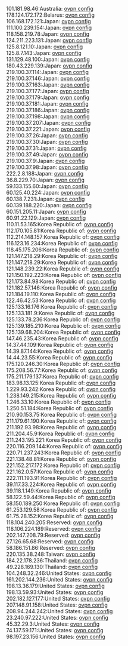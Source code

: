 101.181.98.46:Australia: [ovpn config](vpn/101_181_98_46.ovpn)  
178.124.172.172:Belarus: [ovpn config](vpn/178_124_172_172.ovpn)  
106.168.172.121:Japan: [ovpn config](vpn/106_168_172_121.ovpn)  
111.100.239.154:Japan: [ovpn config](vpn/111_100_239_154.ovpn)  
118.158.219.78:Japan: [ovpn config](vpn/118_158_219_78.ovpn)  
124.211.223.131:Japan: [ovpn config](vpn/124_211_223_131.ovpn)  
125.8.121.10:Japan: [ovpn config](vpn/125_8_121_10.ovpn)  
125.8.7.143:Japan: [ovpn config](vpn/125_8_7_143.ovpn)  
131.129.48.100:Japan: [ovpn config](vpn/131_129_48_100.ovpn)  
180.43.229.139:Japan: [ovpn config](vpn/180_43_229_139.ovpn)  
219.100.37.114:Japan: [ovpn config](vpn/219_100_37_114.ovpn)  
219.100.37.146:Japan: [ovpn config](vpn/219_100_37_146.ovpn)  
219.100.37.163:Japan: [ovpn config](vpn/219_100_37_163.ovpn)  
219.100.37.177:Japan: [ovpn config](vpn/219_100_37_177.ovpn)  
219.100.37.179:Japan: [ovpn config](vpn/219_100_37_179.ovpn)  
219.100.37.181:Japan: [ovpn config](vpn/219_100_37_181.ovpn)  
219.100.37.186:Japan: [ovpn config](vpn/219_100_37_186.ovpn)  
219.100.37.198:Japan: [ovpn config](vpn/219_100_37_198.ovpn)  
219.100.37.207:Japan: [ovpn config](vpn/219_100_37_207.ovpn)  
219.100.37.221:Japan: [ovpn config](vpn/219_100_37_221.ovpn)  
219.100.37.26:Japan: [ovpn config](vpn/219_100_37_26.ovpn)  
219.100.37.30:Japan: [ovpn config](vpn/219_100_37_30.ovpn)  
219.100.37.31:Japan: [ovpn config](vpn/219_100_37_31.ovpn)  
219.100.37.49:Japan: [ovpn config](vpn/219_100_37_49.ovpn)  
219.100.37.9:Japan: [ovpn config](vpn/219_100_37_9.ovpn)  
219.100.37.98:Japan: [ovpn config](vpn/219_100_37_98.ovpn)  
222.2.8.188:Japan: [ovpn config](vpn/222_2_8_188.ovpn)  
36.8.229.70:Japan: [ovpn config](vpn/36_8_229_70.ovpn)  
59.133.155.60:Japan: [ovpn config](vpn/59_133_155_60.ovpn)  
60.125.40.224:Japan: [ovpn config](vpn/60_125_40_224.ovpn)  
60.138.7.231:Japan: [ovpn config](vpn/60_138_7_231.ovpn)  
60.139.188.220:Japan: [ovpn config](vpn/60_139_188_220.ovpn)  
60.151.205.11:Japan: [ovpn config](vpn/60_151_205_11.ovpn)  
60.91.22.129:Japan: [ovpn config](vpn/60_91_22_129.ovpn)  
110.11.53.165:Korea Republic of: [ovpn config](vpn/110_11_53_165.ovpn)  
112.170.105.81:Korea Republic of: [ovpn config](vpn/112_170_105_81.ovpn)  
112.214.148.157:Korea Republic of: [ovpn config](vpn/112_214_148_157.ovpn)  
116.123.16.234:Korea Republic of: [ovpn config](vpn/116_123_16_234.ovpn)  
118.45.175.206:Korea Republic of: [ovpn config](vpn/118_45_175_206.ovpn)  
121.147.218.29:Korea Republic of: [ovpn config](vpn/121_147_218_29.ovpn)  
121.147.218.29:Korea Republic of: [ovpn config](vpn/121_147_218_29.ovpn)  
121.148.239.22:Korea Republic of: [ovpn config](vpn/121_148_239_22.ovpn)  
121.150.192.223:Korea Republic of: [ovpn config](vpn/121_150_192_223.ovpn)  
121.173.84.98:Korea Republic of: [ovpn config](vpn/121_173_84_98.ovpn)  
121.182.57.146:Korea Republic of: [ovpn config](vpn/121_182_57_146.ovpn)  
121.184.19.110:Korea Republic of: [ovpn config](vpn/121_184_19_110.ovpn)  
122.46.42.53:Korea Republic of: [ovpn config](vpn/122_46_42_53.ovpn)  
125.133.16.176:Korea Republic of: [ovpn config](vpn/125_133_16_176.ovpn)  
125.133.181.9:Korea Republic of: [ovpn config](vpn/125_133_181_9.ovpn)  
125.133.78.236:Korea Republic of: [ovpn config](vpn/125_133_78_236.ovpn)  
125.139.185.210:Korea Republic of: [ovpn config](vpn/125_139_185_210.ovpn)  
125.139.68.204:Korea Republic of: [ovpn config](vpn/125_139_68_204.ovpn)  
147.46.235.43:Korea Republic of: [ovpn config](vpn/147_46_235_43.ovpn)  
14.37.44.109:Korea Republic of: [ovpn config](vpn/14_37_44_109.ovpn)  
14.39.87.144:Korea Republic of: [ovpn config](vpn/14_39_87_144.ovpn)  
14.44.23.55:Korea Republic of: [ovpn config](vpn/14_44_23_55.ovpn)  
175.120.246.30:Korea Republic of: [ovpn config](vpn/175_120_246_30.ovpn)  
175.208.56.77:Korea Republic of: [ovpn config](vpn/175_208_56_77.ovpn)  
175.211.179.137:Korea Republic of: [ovpn config](vpn/175_211_179_137.ovpn)  
183.98.13.125:Korea Republic of: [ovpn config](vpn/183_98_13_125.ovpn)  
1.229.93.242:Korea Republic of: [ovpn config](vpn/1_229_93_242.ovpn)  
1.238.149.215:Korea Republic of: [ovpn config](vpn/1_238_149_215.ovpn)  
1.246.33.10:Korea Republic of: [ovpn config](vpn/1_246_33_10.ovpn)  
1.250.51.184:Korea Republic of: [ovpn config](vpn/1_250_51_184.ovpn)  
210.90.153.75:Korea Republic of: [ovpn config](vpn/210_90_153_75.ovpn)  
211.179.61.190:Korea Republic of: [ovpn config](vpn/211_179_61_190.ovpn)  
211.192.93.98:Korea Republic of: [ovpn config](vpn/211_192_93_98.ovpn)  
211.204.45.9:Korea Republic of: [ovpn config](vpn/211_204_45_9.ovpn)  
211.243.195.221:Korea Republic of: [ovpn config](vpn/211_243_195_221.ovpn)  
220.116.209.144:Korea Republic of: [ovpn config](vpn/220_116_209_144.ovpn)  
220.71.237.243:Korea Republic of: [ovpn config](vpn/220_71_237_243.ovpn)  
221.138.48.81:Korea Republic of: [ovpn config](vpn/221_138_48_81.ovpn)  
221.152.217.172:Korea Republic of: [ovpn config](vpn/221_152_217_172.ovpn)  
221.162.0.57:Korea Republic of: [ovpn config](vpn/221_162_0_57.ovpn)  
222.111.193.91:Korea Republic of: [ovpn config](vpn/222_111_193_91.ovpn)  
39.117.33.224:Korea Republic of: [ovpn config](vpn/39_117_33_224.ovpn)  
39.118.1.149:Korea Republic of: [ovpn config](vpn/39_118_1_149.ovpn)  
58.122.59.44:Korea Republic of: [ovpn config](vpn/58_122_59_44.ovpn)  
58.150.189.250:Korea Republic of: [ovpn config](vpn/58_150_189_250.ovpn)  
61.253.129.58:Korea Republic of: [ovpn config](vpn/61_253_129_58.ovpn)  
61.75.28.152:Korea Republic of: [ovpn config](vpn/61_75_28_152.ovpn)  
118.104.240.205:Reserved: [ovpn config](vpn/118_104_240_205.ovpn)  
118.106.224.189:Reserved: [ovpn config](vpn/118_106_224_189.ovpn)  
202.147.208.79:Reserved: [ovpn config](vpn/202_147_208_79.ovpn)  
27.126.65.68:Reserved: [ovpn config](vpn/27_126_65_68.ovpn)  
58.186.151.86:Reserved: [ovpn config](vpn/58_186_151_86.ovpn)  
220.135.38.248:Taiwan: [ovpn config](vpn/220_135_38_248.ovpn)  
184.22.178.236:Thailand: [ovpn config](vpn/184_22_178_236.ovpn)  
49.228.169.130:Thailand: [ovpn config](vpn/49_228_169_130.ovpn)  
104.248.32.246:United States: [ovpn config](vpn/104_248_32_246.ovpn)  
161.202.144.236:United States: [ovpn config](vpn/161_202_144_236.ovpn)  
198.13.36.179:United States: [ovpn config](vpn/198_13_36_179.ovpn)  
198.13.59.93:United States: [ovpn config](vpn/198_13_59_93.ovpn)  
202.182.127.177:United States: [ovpn config](vpn/202_182_127_177.ovpn)  
207.148.91.158:United States: [ovpn config](vpn/207_148_91_158.ovpn)  
208.94.244.242:United States: [ovpn config](vpn/208_94_244_242.ovpn)  
23.240.97.222:United States: [ovpn config](vpn/23_240_97_222.ovpn)  
45.32.29.3:United States: [ovpn config](vpn/45_32_29_3.ovpn)  
74.137.59.171:United States: [ovpn config](vpn/74_137_59_171.ovpn)  
98.197.23.156:United States: [ovpn config](vpn/98_197_23_156.ovpn)  
